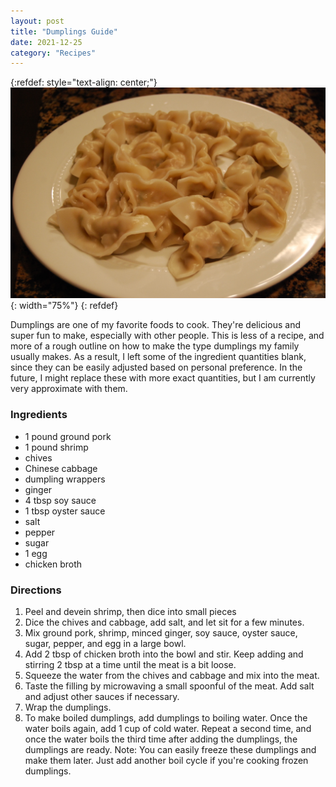 ```yaml
---
layout: post
title: "Dumplings Guide"
date: 2021-12-25
category: "Recipes"
---
```


{:refdef: style="text-align: center;"}
![dumplings](/images/blog/DSC_0044.JPG){: width="75%"}
{: refdef}

Dumplings are one of my favorite foods to cook. They're delicious and super fun to make, especially with other people. This is less of a recipe, and more of a rough outline on how to make the type dumplings my family usually makes. As a result, I left some of the ingredient quantities blank, since they can be easily adjusted based on personal preference. In the future, I might replace these with more exact quantities, but I am currently very approximate with them.


### Ingredients

* 1 pound ground pork
* 1 pound shrimp
* chives
* Chinese cabbage
* dumpling wrappers
* ginger
* 4 tbsp soy sauce
* 1 tbsp oyster sauce
* salt
* pepper
* sugar
* 1 egg
* chicken broth

### Directions
1. Peel and devein shrimp, then dice into small pieces
2. Dice the chives and cabbage, add salt, and let sit for a few minutes. 
3. Mix ground pork, shrimp, minced ginger, soy sauce, oyster sauce, sugar, pepper, and egg in a large bowl.
4. Add 2 tbsp of chicken broth into the bowl and stir. Keep adding and stirring 2 tbsp at a time until the meat is a bit loose.
5. Squeeze the water from the chives and cabbage and mix into the meat. 
6. Taste the filling by microwaving a small spoonful of the meat. Add salt and adjust other sauces if necessary.
7. Wrap the dumplings. 
8. To make boiled dumplings, add dumplings to boiling water. Once the water boils again, add 1 cup of cold water. Repeat a second time, and once the water boils the third time after adding the dumplings, the dumplings are ready. Note: You can easily freeze these dumplings and make them later. Just add another boil cycle if you're cooking frozen dumplings. 
